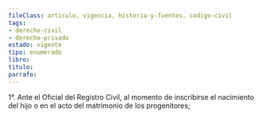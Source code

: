 ```yaml
---
fileClass: articulo, vigencia, historia-y-fuentes, codigo-civil
tags:
- derecho-civil
- derecho-privado
estado: vigente
tipo: enumerado
libro:
titulo:
parrafo:
---
```

1°. Ante el Oficial del Registro Civil, al momento de inscribirse el nacimiento del hijo o en el acto del matrimonio de los progenitores;